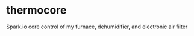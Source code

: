 thermocore
==========

Spark.io core control of my furnace, dehumidifier, and electronic air filter
